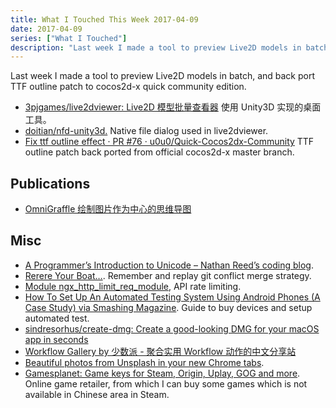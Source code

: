 ```yaml
---
title: What I Touched This Week 2017-04-09
date: 2017-04-09
series: ["What I Touched"]
description: "Last week I made a tool to preview Live2D models in batch, and back port TTF outline patch to cocos2d-x quick community edition."
---
```


Last week I made a tool to preview Live2D models in batch, and back port TTF outline patch to cocos2d-x quick community edition.

- [3pjgames/live2dviewer: Live2D 模型批量查看器][1] 使用 Unity3D 实现的桌面工具。
- [doitian/nfd-unity3d.][2] Native file dialog used in live2dviewer.
- [Fix ttf outline effect · PR #76 · u0u0/Quick-Cocos2dx-Community][3] TTF outline patch back ported from official cocos2d-x master branch.

<!--more-->

## Publications

- [OmniGraffle 绘制图片作为中心的思维导图][4]

## Misc

- [A Programmer’s Introduction to Unicode – Nathan Reed’s coding blog][5].
- [Rerere Your Boat…][6]. Remember and replay git conflict merge strategy.
- [Module ngx\_http\_limit\_req\_module][7], API rate limiting.
- [How To Set Up An Automated Testing System Using Android Phones (A Case Study) via Smashing Magazine][8]. Guide to buy devices and setup automated test.
- [sindresorhus/create-dmg: Create a good-looking DMG for your macOS app in seconds][9]
- [Workflow Gallery by 少数派 - 聚合实用 Workflow 动作的中文分享站][10]
- [Beautiful photos from Unsplash in your new Chrome tabs][11].
- [Gamesplanet: Game keys for Steam, Origin, Uplay, GOG and more][12]. Online game retailer, from which I can buy some games which is not available in Chinese area in Steam.

[1]:	https://github.com/3pjgames/live2dviewer
[2]:	https://github.com/doitian/nfd-unity3d
[3]:	https://github.com/u0u0/Quick-Cocos2dx-Community/pull/76
[4]:	https://blog.iany.me/zh/2017/04/mindmap-with-image-as-center-topic/
[5]:	https://t.co/FHNUOVHc7C
[6]:	https://git-scm.com/blog/2010/03/08/rerere.html
[7]:	http://nginx.org/en/docs/http/ngx_http_limit_req_module.html
[8]:	https://www.smashingmagazine.com/2017/04/automated-testing-system-android-phones/
[9]:	https://github.com/sindresorhus/create-dmg
[10]:	http://workflow.sspai.com/#/main/workflow
[11]:	https://t.co/pUDwfCpyKy
[12]:	https://uk.gamesplanet.com/
